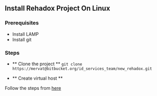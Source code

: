 ## Install Rehadox Project On Linux

### Prerequisites

* Install LAMP  
* Install git

### Steps

* ** Clone the project **
`git clone https://mervat@bitbucket.org/id_services_team/new_rehadox.git`

* ** Create virtual host **

 Follow the steps from [here](./CreateVirtualHost.md)
